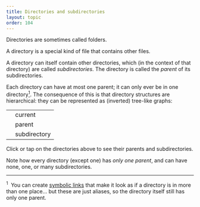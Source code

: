 ```yaml
---
title: Directories and subdirectories
layout: topic
order: 104
---
```


Directories are sometimes called folders.

A directory is a special kind of file that contains other files.

A directory can itself contain other directories, which (in the context of that
directory) are called _subdirectories_. The directory is called the _parent_
of its subdirectories.

Each directory can have at most one parent; it can only ever be in one
directory<a href="#footnote-1"><sup>1</sup></a>. The consequence of this is
that directory structures are hierarchical: they can be represented as
(inverted) tree-like graphs:

<object id="svg-dir-diagram" data="{{ site.baseurl }}/images/dir-tree.svg" type="image/svg+xml">
</object>


<table class="js-only key-dir-table">
  <tr>
    <td class="key-dir">
      <object id="key-dir-current" data="{{ site.baseurl }}/images/dir.svg" type="image/svg+xml"></object>
    </td>
    <td>
      current<span id="qty-dir-current"></span>
    </td>
  </tr>
  <tr>
    <td>
      <object class="key-dir" id="key-dir-parent" data="{{ site.baseurl }}/images/dir.svg" type="image/svg+xml"></object>
    </td>
    <td>
      parent<span id="qty-dir-parent"></span>
    </td>
  </tr>
  <tr>
    <td>
      <object class="key-dir" id="key-dir-subdir" data="{{ site.baseurl }}/images/dir.svg" type="image/svg+xml"></object>
    </td>
    <td>
      subdirectory<span id="qty-dir-subdir"></span>
    </td>
  </tr>
</table>

<p class="js-only">
  Click or tap on the directories above to see their parents and subdirectories.
</p>

Note how every directory (except one) has <em>only one parent</em>, and can have
none, one, or many subdirectories.

<hr>

<sup id="footnote-1">1</sup>&nbsp;
You can create [symbolic links]({site.baseurl}/file-system/symbolic-links)
that make it look as if a directory is in more than one place... but these
are just aliases, so the directory itself still has only one parent.

<script type="text/javascript">
  // check settings here match with SVG contents
  const ID_PREFIX = "dir",
        ID_SEP = "-",
        COL_DEFAULT = "#ffb",
        COL_CURRENT = "#0b0",
        COL_PARENT  = "#fff",
        COL_SUBDIR  = "#ffee00";
  let quantities, dirs, subdirs = {};
  window.addEventListener("load", function() {
    quantities = {
      "current": document.getElementById("qty-dir-current"),
      "parent": document.getElementById("qty-dir-parent"),
      "subdir": document.getElementById("qty-dir-subdir")
    } 
    // shocking JavaScript
    document.getElementById("key-dir-current").contentDocument.getElementsByTagName("path")[0].setAttributeNS(null, 'style',  "--dirfill:" + COL_CURRENT);
    document.getElementById("key-dir-parent").contentDocument.getElementsByTagName("path")[0].setAttributeNS(null, 'style',  "--dirfill:" + COL_PARENT);
    document.getElementById("key-dir-subdir").contentDocument.getElementsByTagName("path")[0].setAttributeNS(null, 'style',  "--dirfill:" + COL_SUBDIR);

    let svgObject = document.getElementById('svg-dir-diagram').contentDocument;
    dirs  = svgObject.getElementsByTagName("use");
    for (let d of dirs) {
      let path = d.id.split(ID_SEP);
      if (path[0] === ID_PREFIX) {
        subdirs[d.id] = [];
        let subdir, i = 0;
        while (subdir = svgObject.getElementById([d.id, i].join(ID_SEP))) {
           subdirs[d.id].push(subdir);
           i++;
        }
        d.addEventListener("click", function(){
          let qty_parents = 0;
          let parent_id = this.id.split(ID_SEP).slice(0,-1).join(ID_SEP);
          for (let d of dirs) {
            let color = COL_DEFAULT;
            if (d.id === parent_id) {
              color = COL_PARENT;
              qty_parents++;
            } else if (d.id === this.id) {
              color = COL_CURRENT;
            }
            d.setAttributeNS(null, 'style',  "--dirfill:" + color);
          }
          for (let d of subdirs[this.id]) {
            d.setAttributeNS(null, 'style',  "--dirfill:"+COL_SUBDIR);
          }
          quantities["current"].innerHTML = "&nbsp;×&nbsp;1";
          quantities["parent"].innerHTML = "&nbsp;×&nbsp;" + qty_parents;
          quantities["subdir"].innerHTML = "&nbsp;×&nbsp;" + subdirs[this.id].length;
        })
      } // else ignore: doesn't start with expected prefix
    }
  });
</script>